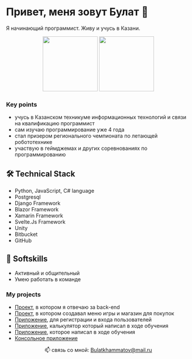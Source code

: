 # Привет, меня зовут Булат 👋
Я начинающий программист. Живу и учусь в Казани.
<p align='center'>
   <a href="https://github-readme-stats.vercel.app/api?username=RedBull-energy&show_icons=true&count_private=true">
       <img height=150 src="https://github-readme-stats.vercel.app/api?username=RedBull-energy&show_icons=true&count_private=true"/></a>
   <a href="https://github.com/RedBull-energy/github-readme-stats">
       <img height=150 src="https://github-readme-stats.vercel.app/api/top-langs/?username=RedBull-energy&layout=compact"/></a>
</p>

### Key points
* учусь в Казанском техникуме информационных технологий и связи на квалификацию программист 
* сам изучаю программирование уже 4 года
* стал призером регионального чемпионата по летающей робототехнике
* участвую в геймджемах и других соревнованиях по программированию

## 🛠 Technical Stack
* Python, JavaScript, C# language
* Postgresql
* Django Framework
* Blazor Framework
* Xamarin Framework
* Svelte.Js Framework
* Unity
* Bitbucket
* GitHub

## 🧐 Softskills
* Активный и общительный
* Умею работать в команде

### My projects
* [Проект](https://github.com/RedBull-energy/projects), в котором я отвечаю за back-end
* [Проект](https://github.com/RedBull-energy/GameShop), в котором создавал меню игры и магазин для покупок
* [Приложение](https://github.com/RedBull-energy/LoginApp), для регистрации и входа пользователей
* [Приложение](https://github.com/RedBull-energy/CalculatorApp), калькулятор который написал в ходе обучения 
* [Приложение](https://github.com/RedBull-energy/app), которое написал в ходе обучения
* [Консольное приложение](https://github.com/RedBull-energy/console_app)


<p align='center'>
   📫 связь со мной: <a href='mailto:Bulatkhammatov@mail.ru'>Bulatkhammatov@mail.ru</a>
</p>

